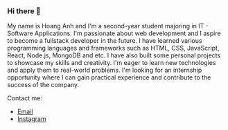 ### Hi there 👋

My name is Hoang Anh and I'm a second-year student majoring in IT - Software Applications. I'm passionate about web development and I aspire to become a fullstack developer in the future. I have learned various programming languages and frameworks such as HTML, CSS, JavaScript, React, Node.js, MongoDB and etc. I have also built some personal projects to showcase my skills and creativity. I'm eager to learn new technologies and apply them to real-world problems. I'm looking for an internship opportunity where I can gain practical experience and contribute to the success of the company.

Contact me:
- [Email](nth.anh020209@gmail.com)
- [Instagram](https://www.instagram.com/hoangfanh.99/)
